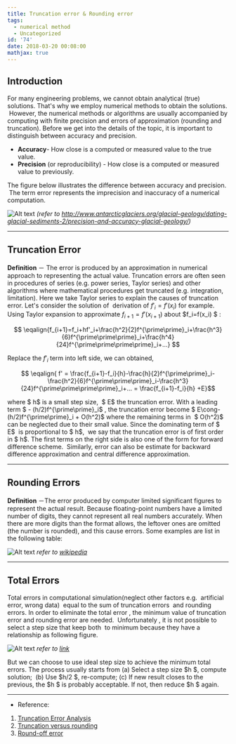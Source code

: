 ```yaml
---
title: Truncation error & Rounding error
tags:
  - numerical method
  - Uncategorized
id: '74'
date: 2018-03-20 00:08:00
mathjax: true
---
```


Introduction
------------

For many engineering problems, we cannot obtain analytical (true) solutions. That's why we employ numerical methods to obtain the solutions.  However, the numerical methods or algorithms are usually accompanied by computing with finite precision and errors of approximation (rounding and truncation). Before we get into the details of the topic, it is important to distinguish between accuracy and precision.
<!-- more -->

* **Accuracy**\- How close is a computed or measured value to the true value.
* **Precision** (or reproducibility) - How close is a computed or measured value to previously.

The figure below illustrates the difference between accuracy and precision.  The term error represents the imprecision and inaccuracy of a numerical computation.

![Alt text](https://od.lk/s/MTBfNDI3MTY1MjJf/Truncation%20Error%20%26%20Rounding%20Error_precision_accuracy.png) _(refer to http://www.antarcticglaciers.org/glacial-geology/dating-glacial-sediments-2/precision-and-accuracy-glacial-geology/)_

* * *

Truncation Error
----------------

**Definition** － The error is produced by an approximation in numerical approach to representing the actual value. Truncation errors are often seen in procedures of series (e.g. power series, Taylor series) and other algorithms where mathematical procedures get truncated (e.g. integration, limitation). Here we take Taylor series to explain the causes of truncation error. Let's consider the solution of  derivation of $f'_i=f'(x_i)$ for example. Using Taylor expansion to approximate $f_{i+1}=f'(x_{i+1})$ about $f_i=f(x_i) $ :

$$
\eqalign{f_{i+1}=f_i+hf'_i+\frac{h^2}{2}f^{\prime\prime}_i+\frac{h^3}{6}f^{\prime\prime\prime}_i+\frac{h^4}{24}f^{\prime\prime\prime\prime}_i+...}
$$

Replace the $f'_i$ term into left side, we can obtained,

$$
\eqalign{ f' = \frac{f_{i+1}-f_i}{h}-\frac{h}{2}f^{\prime\prime}_i-\frac{h^2}{6}f^{\prime\prime\prime}_i-\frac{h^3}{24}f^{\prime\prime\prime\prime}_i+... = \frac{f_{i+1}-f_i}{h} +E}$$

where $ h$ is a small step size,  $ E$ the truncation error. With a leading term $ - (h/2)f^{\prime\prime}_i$ , the truncation error become $ E\cong- (h/2)f^{\prime\prime}_i + O(h^2)$ where the remaining terms in  $ O(h^2)$ can be neglected due to their small value. Since the dominating term of $ E$  is proportional to $ h$,  we say that the truncation error is of first order in $ h$. The first terms on the right side is also one of the form for forward difference scheme.  Similarly, error can also be estimate for backward difference approximation and central difference approximation.

* * *

Rounding Errors
---------------

**Definition** －The error produced by computer limited significant figures to represent the actual result. Because floating-point numbers have a limited number of digits, they cannot represent all real numbers accurately. When there are more digits than the format allows, the leftover ones are omitted (the number is rounded), and this cause errors. Some examples are list in the following table:

![Alt text](https://bhlin.co.network/wp/wp-content/uploads/2018/03/未命名.png)
*refer to [wikipedia](https://en.wikipedia.org/wiki/Round-off_error)*

* * *

Total Errors
------------

Total errors in computational simulation(neglect other factors e.g.  artificial error, wrong data)  equal to the sum of truncation errors  and rounding errors. In order to eliminate the total error , the minimum value of truncation error and rounding error are needed.  Unfortunately , it is not possible to select a step size that keep both  to minimum because they have a relationship as following figure.

![Alt text](https://bhlin.co.network/wp/wp-content/uploads/2018/03/img60.png) 
*refer to [link](https://me.ucsb.edu/~moehlis/APC591/tutorials/tutorial5/node3.html)*

But we can choose to use ideal step size to achieve the minimum total errors. The process usually starts from (a) Select a step size $h $, compute solution;  (b) Use $h/2 $, re-compute; (c) If new result closes to the previous, the $h $ is probably acceptable. If not, then reduce $h $ again.

* * *

*   Reference:

1.  [Truncation Error Analysis](http://hplgit.github.io/INF5620/doc/pub/main_trunc-2up.pdf)
2.  [Truncation versus rounding](http://www.cs.cornell.edu/~bindel/class/cs3220-s12/notes/lec22.pdf)
3.  [Round-off error](https://en.wikipedia.org/wiki/Round-off_error)